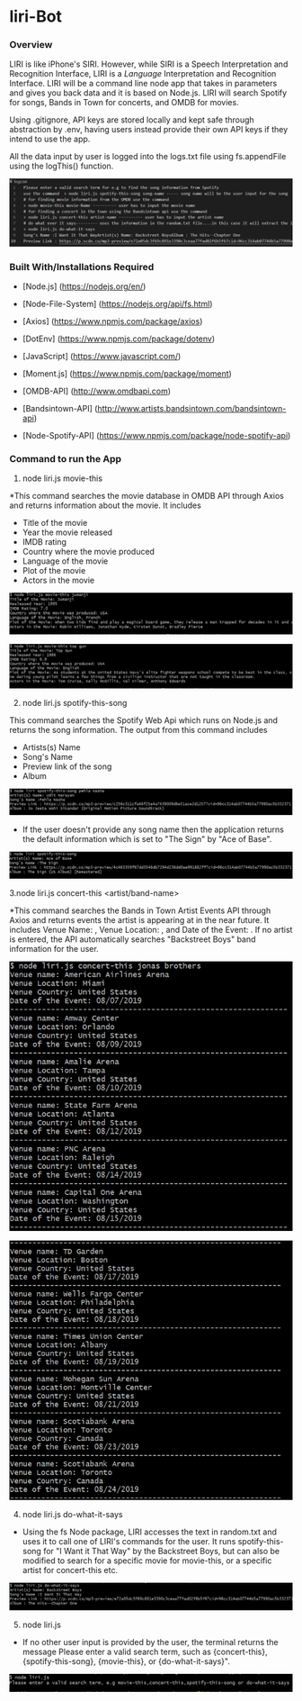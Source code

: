 # liri-Bot
### Overview
LIRI is like iPhone's SIRI. However, while SIRI is a Speech Interpretation and Recognition Interface, LIRI is a _Language_ Interpretation and Recognition Interface.
LIRI will be a command line node app that takes in parameters and gives you back data and it is based on Node.js.
 LIRI will search Spotify for songs, Bands in Town for concerts, and OMDB for movies.


Using .gitignore, API keys are stored locally and kept safe through abstraction by .env, having users instead provide their own API keys if they intend to use the app.

All the data input by user is logged into the logs.txt file using fs.appendFile using the logThis() function.

![](images/Image1.JPG)

### Built With/Installations Required

* [Node.js] (https://nodejs.org/en/)

* [Node-File-System] (https://nodejs.org/api/fs.html)

* [Axios] (https://www.npmjs.com/package/axios)

* [DotEnv] (https://www.npmjs.com/package/dotenv)

* [JavaScript] (https://www.javascript.com/)

* [Moment.js] (https://www.npmjs.com/package/moment)

* [OMDB-API] (http://www.omdbapi.com)

* [Bandsintown-API] (http://www.artists.bandsintown.com/bandsintown-api)

* [Node-Spotify-API] (https://www.npmjs.com/package/node-spotify-api)

### Command to run the App

1. node liri.js movie-this <movie name>

 *This command searches the movie database in OMDB API through Axios and returns information about the movie.
   It includes 

* Title of the movie
* Year the movie released
* IMDB rating
* Country where the movie produced
* Language of the movie
* Plot of the movie
* Actors in the movie

![](images/Movie-this1.PNG)

![](images/Movie-this2.PNG)

2. node liri.js spotify-this-song <song-name>

 This command searches the Spotify Web Api which runs on Node.js and returns the song information.
 The output from this command includes
 
 * Artists(s) Name 
 * Song's Name 
 * Preview link of the song 
 * Album
 
 ![](images/Spotify-this1.PNG)
 
 * If the user doesn't provide any song name then the application returns the default information which is set to "The Sign" by "Ace of Base".
 
  ![](images/Spotify-this2.PNG)
  
3.node liri.js concert-this <artist/band-name>

*This command searches the Bands in Town Artist Events API through Axios and returns events the artist is appearing at in the near future.
 It includes Venue Name: , Venue Location: , and Date of the Event: . If no artist is entered, the API automatically searches "Backstreet Boys" band information for the user.

![](images/Concert-this1.PNG)

![](images/Concert-this2.PNG)

4. node liri.js do-what-it-says

* Using the fs Node package, LIRI accesses the text in random.txt and uses it to call one of LIRI's commands for the user.
 It runs spotify-this-song for "I Want it That Way" by the Backstreet Boys, but can also be modified to search for a specific movie for movie-this,
 or a specific artist for concert-this etc.
 
 ![](images/do-what-it-says1.PNG)
 
5. node liri.js
 
* If no other user input is provided by the user, the terminal returns the message Please enter a valid search term, 
 such as {concert-this}, {spotify-this-song}, {movie-this}, or {do-what-it-says}".
 
 ![](images/default.PNG)
 